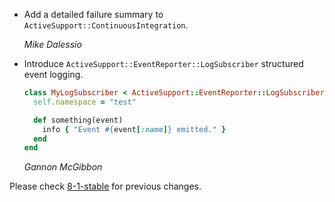 *   Add a detailed failure summary to `ActiveSupport::ContinuousIntegration`.

    *Mike Dalessio*

*   Introduce `ActiveSupport::EventReporter::LogSubscriber` structured event logging.

    ```ruby
    class MyLogSubscriber < ActiveSupport::EventReporter::LogSubscriber
      self.namespace = "test"

      def something(event)
        info { "Event #{event[:name]} emitted." }
      end
    end
    ```

    *Gannon McGibbon*


Please check [8-1-stable](https://github.com/rails/rails/blob/8-1-stable/activesupport/CHANGELOG.md) for previous changes.
